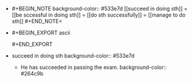 -
  #+BEGIN_NOTE
  background-color:: #533e7d
  [[succeed in doing sth]] = [[be sccessful in doing sth]] = [[do sth successfully]] = [[manage to do sth]]
  #+END_NOTE<
-
  #+BEGIN_EXPORT ascii
  
  #+END_EXPORT
- succeed in doing sth
  background-color:: #533e7d
	- He has succeeded in passing the exam.
	  background-color:: #264c9b